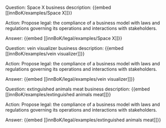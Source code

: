 Question: Space X business description:
{{embed [[innBoK/examples/Space X]]}}

Action: Propose legal: the compliance of a business model with laws and regulations governing its operations and interactions with stakeholders.

Answer:
{{embed [[innBoK/legal/examples/Space X]]}}

Question: vein visualizer business description:
{{embed [[innBoK/examples/vein visualizer]]}}

Action: Propose legal: the compliance of a business model with laws and regulations governing its operations and interactions with stakeholders.

Answer:
{{embed [[innBoK/legal/examples/vein visualizer]]}}

Question: extinguished animals meat business description:
{{embed [[innBoK/examples/extinguished animals meat]]}}

Action: Propose legal: the compliance of a business model with laws and regulations governing its operations and interactions with stakeholders.

Answer:
{{embed [[innBoK/legal/examples/extinguished animals meat]]}}



